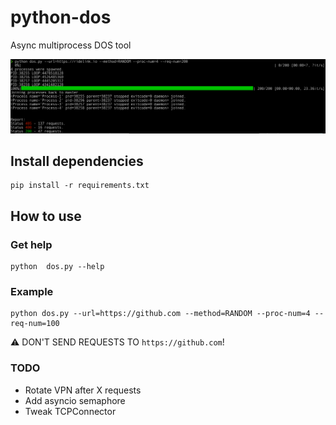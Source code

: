 # python-dos
Async multiprocess DOS tool

![demo](https://github.com/ride90/python-dos/raw/master/demo.png)

## Install dependencies
```shell
pip install -r requirements.txt
```

## How to use
### Get help
```shell
python  dos.py --help
```

### Example
```shell
python dos.py --url=https://github.com --method=RANDOM --proc-num=4 --req-num=100
```
:warning: DON'T SEND REQUESTS TO `https://github.com`!


### TODO
- Rotate VPN after X requests
- Add asyncio semaphore
- Tweak TCPConnector
